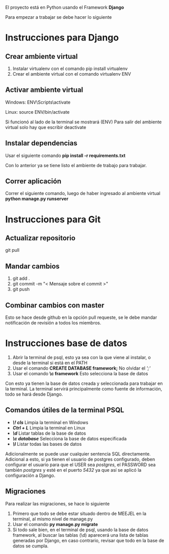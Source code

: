 El proyecto está en Python usando el Framework __Django__

Para empezar a trabajar se debe hacer lo siguiente

# Instrucciones para Django

## Crear ambiente virtual
1. Instalar virtualenv con el comando pip install virtualenv
2. Crear el ambiente virtual con el comando virtualenv ENV

## Activar ambiente virtual
Windows: ENV\Scripts\activate

Linux: source ENV/bin/activate

Si funcionó al lado de la terminal se mostrará (ENV)
Para salir del ambiente virtual solo hay que escribir deactivate

## Instalar dependencias
Usar el siguiente comando **pip install -r requirements.txt**

Con lo anterior ya se tiene listo el ambiente de trabajo para trabajar.

## Correr aplicación
Correr el siguiente comando, luego de haber ingresado al ambiente virtual
**python manage.py runserver**

# Instrucciones para Git

## Actualizar repositorio
git pull

## Mandar cambios
1. git add .
2. git commit -m "< Mensaje sobre el commit >"
3. git push

## Combinar cambios con master
Esto se hace desde github en la opción pull requeste, se le debe mandar notificación de revisión a todos los miembros.

# Instrucciones base de datos

1. Abrir la terminal de psql, esto ya sea con la que viene al instalar, o desde la terminal si está en el PATH
2. Usar el comando **CREATE DATABASE framework;** No olvidar el _';'_
3. Usar el comando **\c framework** Esto selecciona la base de datos

Con esto ya tienen la base de datos creada y seleccionada para trabajar en la terminal.
La terminal servirá principalmente como fuente de información, todo se hará desde Django.

## Comandos útiles de la terminal PSQL

* **_\\! cls_** Limpia la terminal en Windows
* **_Ctrl + L_** Limpia la terminal en Linux
* **_\d_** Listar tablas de la base de datos
* **_\c database_** Selecciona la base de datos especificada
* **_\l_** Listar todas las bases de datos

Adicionalmente se puede usar cualquier sentencia SQL directamente.
Adicional a esto, si ya tienen el usuario de postgres configurado, deben configurar el usuario
para que el USER sea _postgres_, el PASSWORD sea también _postgres_ y esté en el puerto _5432_
ya que así se aplicó la configuración a Django.

## Migraciones

Para realizar las migraciones, se hace lo siguiente
1. Primero que todo se debe estar situado dentro de MEEJEL en la terminal, al mismo nivel de manage.py
2. Usar el comando **py manage.py migrate**
3. Si todo sale bien, en el terminal de psql, usando la base de datos framework, al buscar las 
tablas (\\d) aparecerá una lista de tablas generadas por Django, en caso contrario, revisar que todo
en la base de datos se cumpla.
